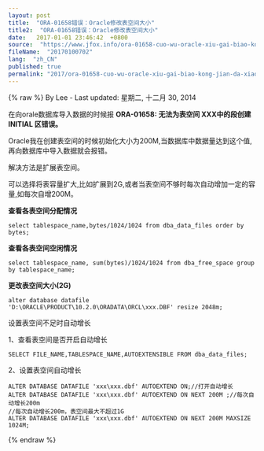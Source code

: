 ```yaml
---
layout: post
title:  "ORA-01658错误：Oracle修改表空间大小"
title2:  "ORA-01658错误：Oracle修改表空间大小"
date:   2017-01-01 23:46:42  +0800
source:  "https://www.jfox.info/ora-01658-cuo-wu-oracle-xiu-gai-biao-kong-jian-da-xiao.html"
fileName:  "20170100702"
lang:  "zh_CN"
published: true
permalink: "2017/ora-01658-cuo-wu-oracle-xiu-gai-biao-kong-jian-da-xiao.html"
---
```

{% raw %}
By Lee - Last updated: 星期二, 十二月 30, 2014

在向orale数据库导入数据的时候报 **ORA-01658: 无法为表空间 XXX中的段创建 INITIAL 区错误。**

Oracle我在创建表空间的时候初始化大小为200M,当数据库中数据量达到这个值,再向数据库中导入数据就会报错。

解决方法是扩展表空间。

可以选择将表容量扩大,比如扩展到2G,或者当表空间不够时每次自动增加一定的容量,如每次自增200M。

**查看各表空间分配情况**

    select tablespace_name,bytes/1024/1024 from dba_data_files order by bytes;

**查看各表空间空闲情况**

    select tablespace_name, sum(bytes)/1024/1024 from dba_free_space group by tablespace_name;

**更改表空间大小(2G)**

    alter database datafile 'D:\ORACLE\PRODUCT\10.2.0\ORADATA\ORCL\xxx.DBF' resize 2048m;

设置表空间不足时自动增长

1、查看表空间是否开启自动增长

    SELECT FILE_NAME,TABLESPACE_NAME,AUTOEXTENSIBLE FROM dba_data_files;

2、设置表空间自动增长

    ALTER DATABASE DATAFILE 'xxx\xxx.dbf' AUTOEXTEND ON;//打开自动增长
    ALTER DATABASE DATAFILE 'xxx\xxx.dbf' AUTOEXTEND ON NEXT 200M ;//每次自动增长200m
    //每次自动增长200m，表空间最大不超过1G
    ALTER DATABASE DATAFILE 'xxx\xxx.dbf' AUTOEXTEND ON NEXT 200M MAXSIZE 1024M;
{% endraw %}
